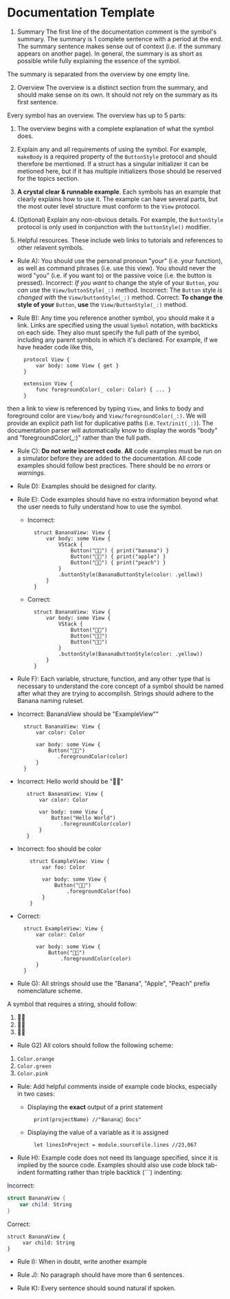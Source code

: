 #  Documentation Template

1. Summary 
The first line of the documentation comment is the symbol's summary. The summary is 1 complete sentence with a period at the end. The summary sentence makes sense out of context (i.e. if the summary appears on another page). In general, the summary is as short as possible while fully explaining the essence of the symbol.

The summary is separated from the overview by one empty line.

2. Overview
The overview is a distinct section from the summary, and should make sense on its own. It should not rely on the summary as its first sentence.

Every symbol has an overview. The overview has up to 5 parts: 
1. The overview begins with a complete explanation of what the symbol does.

2. Explain any and all requirements of using the symbol.  For example, `makeBody` is a required property of the `ButtonStyle` protocol and should therefore be mentioned. If a struct has a singular initializer it can be metioned here, but if it has multiple initializers those should be reserved for the topics section. 

3. **A crystal clear & runnable example**. Each symbols has an example that clearly explains how to use it. The example can have several parts, but the most outer level structure must conform to the `View` protocol. 

4. (Optional) Explain any non-obvious details. For example, the `ButtonStyle` protocol is only used in conjunction with the `buttonStyle()` modifier. 

5. Helpful resources. These include web links to tutorials and references to other relavent symbols. 


- Rule A): You should use the personal pronoun "your" (i.e. your function), as well as command phrases (i.e. use this view). You should never the word "you" (i.e. if you want to) or the passive voice (i.e. the button is pressed).
    Incorrect:
        *If you want* to change the style of your `Button`, *you can* use the `View/buttonStyle(_:)` method.
    Incorrect:
        The `Button` style *is changed with* the `View/buttonStyle(_:)` method.
    Correct:
        **To change the style of your** `Button`, **use** the `View/ButtonStyle(_:)` method.


- Rule B): Any time you reference another symbol, you should make it a link. Links are specified using the usual `Symbol` notation, with backticks on each side. They also must specify the full path of the symbol, including any parent symbols in which it's declared. For example, if we have header code like this,

        protocol View {
            var body: some View { get }
        }
        
        extension View {
            func foregroundColor(_ color: Color) { ... }
        }
        
then a link to view is referenced by typing `View`, and links to body and foreground color are `View/body` and `View/foregroundColor(_:)`. We will provide an explicit path list for duplicative paths (i.e. `Text/init(_:)`).  The documentation parser will automatically know to display the words "body" and "foregroundColor(_:)" rather than the full path. 
    

- Rule C): **Do not write incorrect code**. **All** code examples must be run on a simulator before they are added to the documentation. All code examples should follow best practices. There should be no *errors* or *warnings*.


- Rule D): Examples should be designed for clarity.


- Rule E): Code examples should have no extra information beyond what the user needs to fully understand how to use the symbol.
    - Incorrect:
    
            struct BananaView: View {
                var body: some View {
                    VStack {
                        Button("🍌🍌") { print("banana") }
                        Button("🍎🍎") { print("apple") }
                        Button("🍑🍑") { print("peach") }
                    }
                    .buttonStyle(BananaButtonStyle(color: .yellow))
                }
            }
            
    - Correct:
    
            struct BananaView: View {
                var body: some View {
                    VStack {
                        Button("🍌🍌") 
                        Button("🍎🍎") 
                        Button("🍑🍑") 
                    }
                    .buttonStyle(BananaButtonStyle(color: .yellow))
                }
            }


- Rule F): Each variable, structure, function, and any other type that is necessary to understand the core concept of a symbol should be named after what they are trying to accomplish.  Strings should adhere to the Banana naming ruleset. 

 - Incorrect: BananaView should be "ExampleView""
 
         struct BananaView: View {
             var color: Color
             
             var body: some View {
                 Button("🍌🍌")
                    .foregroundColor(color)
             }
         }
         
- Incorrect: Hello world should be "🍌🍌"
         
         struct BananaView: View {
             var color: Color
             
             var body: some View {
                 Button("Hello World")
                    .foregroundColor(color)
             }
         }
         
- Incorrect: foo should be color
                  
          struct ExampleView: View {
              var foo: Color
              
              var body: some View {
                  Button("🍌🍌")
                      .foregroundColor(foo)
              }
          }

- Correct: 

        struct ExampleView: View {
            var color: Color
            
            var body: some View {
                Button("🍌🍌")
                    .foregroundColor(color)
            }
        }


- Rule G): All strings should use the "Banana", "Apple", "Peach" prefix nomenclature scheme. 

A symbol that requires a string, should follow: 
1. 🍌🍌
2. 🍏🍏
3. 🍑🍑


- Rule G2) All colors should follow the following scheme: 

1. `Color.orange` 
2. `Color.green` 
3. `Color.pink`


- Rule: Add helpful comments inside of example code blocks, especially in two cases:
    - Displaying the **exact** output of a print statement
    
            print(projectName) //"Banana🍌 Docs"
        
    - Displaying the value of a variable as it is assigned
        
            let linesInProject = module.sourceFile.lines //23,067


- Rule H): Example code does not need its language specified, since it is implied by the source code. Examples should also use code block tab-indent formatting rather than triple backtick (```) indenting:

Incorrect:
            
 ```swift
 struct BananaView {
     var child: String
}
```

Correct: 

    struct BananaView {
         var child: String
    }


- Rule I): When in doubt, write another example 


- Rule J): No paragraph should have more than 6 sentences. 


- Rule K): Every sentence should sound natural if spoken. 

